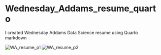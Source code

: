 # Wednesday_Addams_resume_quarto
I created Wednesday Addams Data Science resume using Quarto markdown 


![WA_resume_p1](https://user-images.githubusercontent.com/46545400/210158185-4b93c93b-40ad-442e-87cb-29ea66dd8443.png)
![WA_resume_p2](https://user-images.githubusercontent.com/46545400/210158186-936f6048-18ca-4b10-8163-4c7eef6aea55.png)
